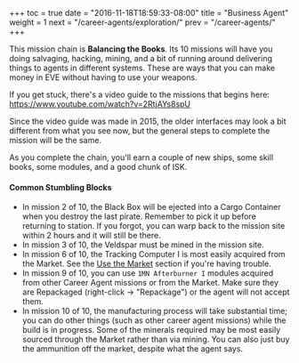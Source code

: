 +++
toc = true
date = "2016-11-18T18:59:33-08:00"
title = "Business Agent"
weight = 1
next = "/career-agents/exploration/"
prev = "/career-agents/"
+++

This mission chain is **Balancing the Books**. Its 10 missions will have you doing
salvaging, hacking, mining, and a bit of running around delivering things to agents
in different systems. These are ways that you can make money in EVE without having
to use your weapons.

If you get stuck, there's a video guide to the missions that begins
here: https://www.youtube.com/watch?v=2RtjAYs8spU

Since the video guide was made in 2015, the older interfaces may look a bit
different from what you see now, but the general steps to complete the mission
will be the same.

As you complete the chain, you'll earn a couple of new ships, some skill books,
some modules, and a good chunk of ISK.

#### Common Stumbling Blocks

 * In mission 2 of 10, the Black Box will be ejected into a Cargo Container
   when you destroy the last pirate.  Remember to pick it up before returning to station.
   If you forgot, you can warp back to the mission site within 2 hours and it will still be there.
 * In mission 3 of 10, the Veldspar must be mined in the mission site.
 * In mission 6 of 10, the Tracking Computer I is most easily acquired from the Market.
   See the [Use the Market](/market/) section if you're having trouble.
 * In mission 9 of 10, you can use `1MN Afterburner I` modules acquired from other Career Agent
   missions or from the Market.  Make sure they are Repackaged (right-click -> "Repackage")
   or the agent will not accept them.
 * In mission 10 of 10, the manufacturing process will take substantial time;
   you can do other things (such as other career agent missions) while the build is in progress.
   Some of the minerals required may be most easily sourced through the Market rather than via mining.
   You can also just buy the ammunition off the market, despite what the agent says.